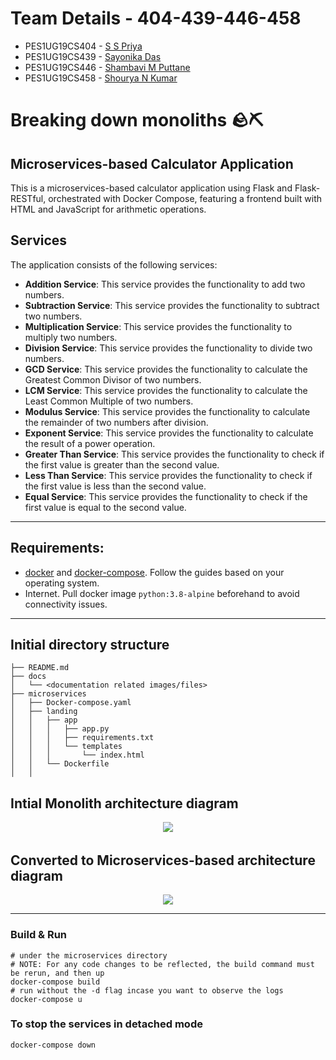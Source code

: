 # Team Details - 404-439-446-458

 - PES1UG19CS404 - [S S Priya](https://github.com/priyaasuresh)
 - PES1UG19CS439 - [Sayonika Das](https://github.com/sayonika02)
 - PES1UG19CS446 - [Shambavi M Puttane](https://github.com/Sham-puttane)
 - PES1UG19CS458 - [Shourya N Kumar](https://github.com/shouryank)

# Breaking down monoliths 🪨⛏️

## Microservices-based Calculator Application
This is a  microservices-based calculator application using Flask and Flask-RESTful, orchestrated with Docker Compose, featuring a frontend built with HTML and JavaScript for arithmetic operations.

## Services
The application consists of the following services:
+ **Addition Service**: This service provides the functionality to add two numbers.
+ **Subtraction Service**: This service provides the functionality to subtract two numbers.
+ **Multiplication Service**: This service provides the functionality to multiply two numbers.
+ **Division Service**: This service provides the functionality to divide two numbers.
+ **GCD Service**: This service provides the functionality to calculate the Greatest Common Divisor of two numbers.
+ **LCM Service**: This service provides the functionality to calculate the Least Common Multiple of two numbers.
+ **Modulus Service**: This service provides the functionality to calculate the remainder of two numbers after division.
+ **Exponent Service**: This service provides the functionality to calculate the result of a power operation.
+ **Greater Than Service**: This service provides the functionality to check if the first value is greater than the second value.
+ **Less Than Service**: This service provides the functionality to check if the first value is less than the second value.
+ **Equal Service**: This service provides the functionality to check if the first value is equal to the second value.
----------------------------------------------------
## Requirements:
- [docker](https://docs.docker.com/engine/) and [docker-compose](https://docs.docker.com/compose/install/). Follow the guides based on your operating system.
- Internet. Pull docker image `python:3.8-alpine` beforehand to avoid connectivity issues.
----------------------------
## Initial directory structure
```
├── README.md
├── docs
│   └── <documentation related images/files>
├── microservices
│   ├── Docker-compose.yaml
│   ├── landing
│   │   ├── app
│   │   │   ├── app.py
│   │   │   ├── requirements.txt
│   │   │   └── templates
│   │   │       └── index.html
│   │   └── Dockerfile
│   │
```
## Intial Monolith architecture diagram
<sub>
<p align="center">
  <img src="docs/microservices-initial.drawio.png" />
</p><h1></h1>
</sub>


## Converted to Microservices-based architecture diagram
<p align="center">
  <img src="docs/microservices-final.drawio.png" />
  

</p>

-------------------------------
### Build & Run
```
# under the microservices directory
# NOTE: For any code changes to be reflected, the build command must be rerun, and then up
docker-compose build
# run without the -d flag incase you want to observe the logs
docker-compose u
```
### To stop the services in detached mode
```
docker-compose down
````



